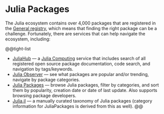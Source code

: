 # Julia Packages

The Julia ecosystem contains over 4,000 packages that are registered in the [General registry](https://github.com/JuliaRegistries/General), which means that finding the right package can be a challenge. Fortunately, there are services that can help navigate the ecosystem, including:

@@tight-list
* [JuliaHub](https://juliahub.com/ui/Packages) — a [Julia Computing](https://juliacomputing.com) service that includes search of all registered open source package documentation, code search, and navigation by tags/keywords.
* [Julia Observer](https://juliaobserver.com) — see what packages are popular and/or trending, navigate by package categories.
* [Julia Packages](https://juliapackages.com) — browse Julia packages, filter by categories, and sort them by popularity, creation date or date of last update. Also supports browsing package developers.
* [Julia.jl](https://github.com/svaksha/Julia.jl) — a manually curated taxonomy of Julia packages (category information for JuliaPackages is derived from this as well).
@@
